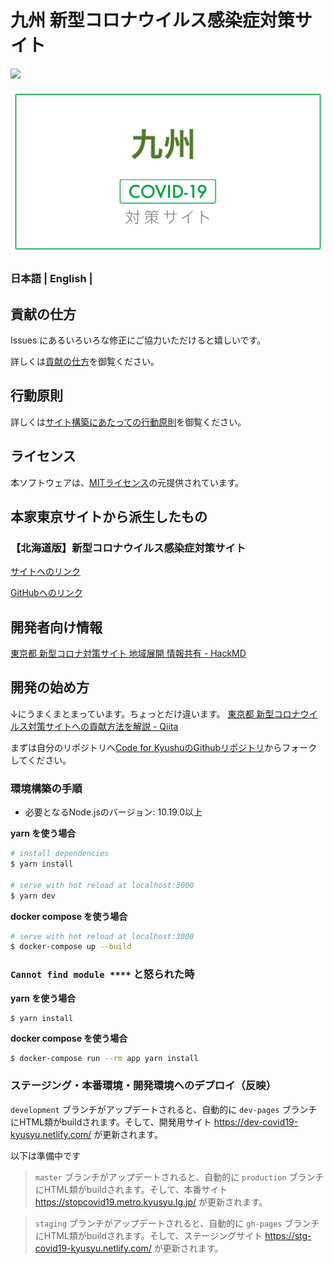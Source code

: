 # 九州 新型コロナウイルス感染症対策サイト

![](https://github.com/Code-for-Kyushu/covid19/workflows/production%20deploy/badge.svg)


[![九州 新型コロナウイルス感染症対策サイト](https://raw.githubusercontent.com/Code-for-Kyushu/covid19/development/static/ogp.png)](https://dev-covid19-kyusyu.netlify.com/)



### 日本語 | English | 

## 貢献の仕方
Issues にあるいろいろな修正にご協力いただけると嬉しいです。

詳しくは[貢献の仕方](./.github/CONTRIBUTING.md)を御覧ください。


## 行動原則
詳しくは[サイト構築にあたっての行動原則](./.github/CODE_OF_CONDUCT.md)を御覧ください。

## ライセンス
本ソフトウェアは、[MITライセンス](./LICENSE.txt)の元提供されています。

## 本家東京サイトから派生したもの

### 【北海道版】新型コロナウイルス感染症対策サイト
[サイトへのリンク](https://stopcovid19.hokkaido.dev/)

[GitHubへのリンク](https://github.com/codeforsapporo/covid19)

## 開発者向け情報

[東京都 新型コロナ対策サイト 地域展開 情報共有 - HackMD](https://hackmd.io/@homata/ryHz3P4BI)


## 開発の始め方

↓にうまくまとまっています。ちょっとだけ違います。
[東京都 新型コロナウイルス対策サイトへの貢献方法を解説 - Qiita](https://qiita.com/FPC_COMMUNITY/items/b9cc072813dc2231b2b2)

まずは自分のリポジトリへ[Code for KyushuのGithubリポジトリ](https://github.com/Code-for-Kyushu/covid19)からフォークしてください。




### 環境構築の手順

- 必要となるNode.jsのバージョン: 10.19.0以上

**yarn を使う場合**
``` bash
# install dependencies
$ yarn install

# serve with hot reload at localhost:3000
$ yarn dev
```

**docker compose を使う場合**
```bash
# serve with hot reload at localhost:3000
$ docker-compose up --build
```

### `Cannot find module ****` と怒られた時

**yarn を使う場合**
```
$ yarn install
```

**docker compose を使う場合**
```bash
$ docker-compose run --rm app yarn install
```

### ステージング・本番環境・開発環境へのデプロイ（反映）


`development` ブランチがアップデートされると、自動的に `dev-pages` ブランチにHTML類がbuildされます。そして、開発用サイト https://dev-covid19-kyusyu.netlify.com/ が更新されます。


以下は準備中です

>`master` ブランチがアップデートされると、自動的に `production` ブランチにHTML類がbuildされます。そして、本番サイト https://stopcovid19.metro.kyusyu.lg.jp/ が更新されます。

>`staging` ブランチがアップデートされると、自動的に `gh-pages` ブランチにHTML類がbuildされます。そして、ステージングサイト https://stg-covid19-kyusyu.netlify.com/ が更新されます。

